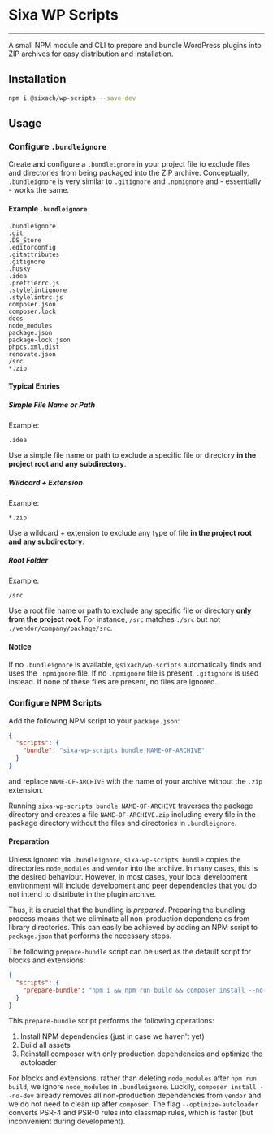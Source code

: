 # Sixa WP Scripts

---

A small NPM module and CLI to prepare and bundle WordPress plugins into ZIP archives
for easy distribution and installation.

## Installation

```bash
npm i @sixach/wp-scripts --save-dev
```

## Usage

### Configure `.bundleignore`

Create and configure a `.bundleignore` in your project file to exclude files and 
directories from being packaged into the ZIP archive. Conceptually, `.bundleignore`
is very similar to `.gitignore` and `.npmignore` and - essentially - works the same.

#### Example `.bundleignore`
```text
.bundleignore
.git
.DS_Store
.editorconfig
.gitattributes
.gitignore
.husky
.idea
.prettierrc.js
.stylelintignore
.stylelintrc.js
composer.json
composer.lock
docs
node_modules
package.json
package-lock.json
phpcs.xml.dist
renovate.json
/src
*.zip
```

#### Typical Entries

##### Simple File Name or Path

Example:
```text
.idea
```

Use a simple file name or path to exclude a specific file or directory
**in the project root and any subdirectory**.

##### Wildcard + Extension

Example:
```text
*.zip
```

Use a wildcard + extension to exclude any type of file **in the project root and
any subdirectory**.

##### Root Folder

Example:
```text
/src
```
Use a root file name or path to exclude any specific file or directory
**only from the project root**.
For instance, `/src` matches `./src` but not `./vendor/company/package/src`.

#### Notice
If no `.bundleignore` is available, `@sixach/wp-scripts` automatically finds and
uses the `.npmignore` file. If no `.npmignore` file is present, `.gitignore` is used
instead.
If none of these files are present, no files are ignored.

### Configure NPM Scripts

Add the following NPM script to your `package.json`:
```JSON
{
  "scripts": {
    "bundle": "sixa-wp-scripts bundle NAME-OF-ARCHIVE"
  }
}
```

and replace `NAME-OF-ARCHIVE` with the name of your archive without 
the `.zip` extension.

Running `sixa-wp-scripts bundle NAME-OF-ARCHIVE` traverses the package directory
and creates a file `NAME-OF-ARCHIVE.zip` including every file in the package
directory without the files and directories in `.bundleignore`.

#### Preparation

Unless ignored via `.bundleignore`, `sixa-wp-scripts bundle` copies the directories
`node_modules` and `vendor` into the archive. In many cases, this is the desired
behaviour. However, in most cases, your local development environment will include
development and peer dependencies that you do not intend to distribute in the
plugin archive.

Thus, it is crucial that the bundling is *prepared*. Preparing the bundling process
means that we eliminate all non-production dependencies from library directories.
This can easily be achieved by adding an NPM script to `package.json` that performs
the necessary steps.

The following `prepare-bundle` script can be used as the default script for blocks
and extensions:

```JSON
{
  "scripts": {
    "prepare-bundle": "npm i && npm run build && composer install --no-dev --optimize-autoloader"
  }
}
```

This `prepare-bundle` script performs the following operations:
1) Install NPM dependencies (just in case we haven't yet)
2) Build all assets
3) Reinstall composer with only production dependencies and optimize the autoloader

For blocks and extensions, rather than deleting `node_modules` after `npm run build`,
we ignore `node_modules` in `.bundleignore`.
Luckily, `composer install --no-dev` already removes all non-production dependencies
from `vendor` and we do not need to clean up after `composer`.
The flag `--optimize-autoloader` converts PSR-4 and PSR-0 rules into classmap rules,
which is faster (but inconvenient during development).
